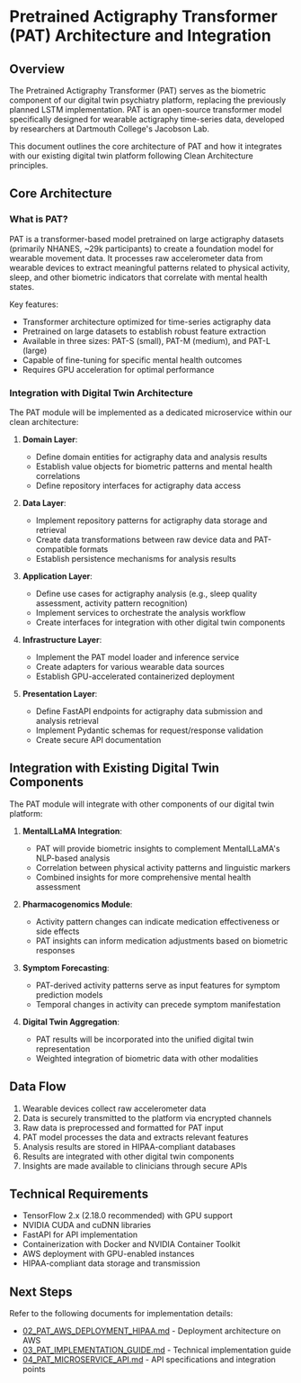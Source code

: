 # Pretrained Actigraphy Transformer (PAT) Architecture and Integration

## Overview

The Pretrained Actigraphy Transformer (PAT) serves as the biometric component of our digital twin psychiatry platform, replacing the previously planned LSTM implementation. PAT is an open-source transformer model specifically designed for wearable actigraphy time-series data, developed by researchers at Dartmouth College's Jacobson Lab.

This document outlines the core architecture of PAT and how it integrates with our existing digital twin platform following Clean Architecture principles.

## Core Architecture

### What is PAT?

PAT is a transformer-based model pretrained on large actigraphy datasets (primarily NHANES, ~29k participants) to create a foundation model for wearable movement data. It processes raw accelerometer data from wearable devices to extract meaningful patterns related to physical activity, sleep, and other biometric indicators that correlate with mental health states.

Key features:
- Transformer architecture optimized for time-series actigraphy data
- Pretrained on large datasets to establish robust feature extraction
- Available in three sizes: PAT-S (small), PAT-M (medium), and PAT-L (large)
- Capable of fine-tuning for specific mental health outcomes
- Requires GPU acceleration for optimal performance

### Integration with Digital Twin Architecture

The PAT module will be implemented as a dedicated microservice within our clean architecture:

1. **Domain Layer**: 
   - Define domain entities for actigraphy data and analysis results
   - Establish value objects for biometric patterns and mental health correlations
   - Define repository interfaces for actigraphy data access

2. **Data Layer**:
   - Implement repository patterns for actigraphy data storage and retrieval
   - Create data transformations between raw device data and PAT-compatible formats
   - Establish persistence mechanisms for analysis results

3. **Application Layer**:
   - Define use cases for actigraphy analysis (e.g., sleep quality assessment, activity pattern recognition)
   - Implement services to orchestrate the analysis workflow
   - Create interfaces for integration with other digital twin components

4. **Infrastructure Layer**:
   - Implement the PAT model loader and inference service
   - Create adapters for various wearable data sources
   - Establish GPU-accelerated containerized deployment

5. **Presentation Layer**:
   - Define FastAPI endpoints for actigraphy data submission and analysis retrieval
   - Implement Pydantic schemas for request/response validation
   - Create secure API documentation

## Integration with Existing Digital Twin Components

The PAT module will integrate with other components of our digital twin platform:

1. **MentalLLaMA Integration**:
   - PAT will provide biometric insights to complement MentalLLaMA's NLP-based analysis
   - Correlation between physical activity patterns and linguistic markers
   - Combined insights for more comprehensive mental health assessment

2. **Pharmacogenomics Module**:
   - Activity pattern changes can indicate medication effectiveness or side effects
   - PAT insights can inform medication adjustments based on biometric responses

3. **Symptom Forecasting**:
   - PAT-derived activity patterns serve as input features for symptom prediction models
   - Temporal changes in activity can precede symptom manifestation

4. **Digital Twin Aggregation**:
   - PAT results will be incorporated into the unified digital twin representation
   - Weighted integration of biometric data with other modalities

## Data Flow

1. Wearable devices collect raw accelerometer data
2. Data is securely transmitted to the platform via encrypted channels
3. Raw data is preprocessed and formatted for PAT input
4. PAT model processes the data and extracts relevant features
5. Analysis results are stored in HIPAA-compliant databases
6. Results are integrated with other digital twin components
7. Insights are made available to clinicians through secure APIs

## Technical Requirements

- TensorFlow 2.x (2.18.0 recommended) with GPU support
- NVIDIA CUDA and cuDNN libraries
- FastAPI for API implementation
- Containerization with Docker and NVIDIA Container Toolkit
- AWS deployment with GPU-enabled instances
- HIPAA-compliant data storage and transmission

## Next Steps

Refer to the following documents for implementation details:
- [02_PAT_AWS_DEPLOYMENT_HIPAA.md](02_PAT_AWS_DEPLOYMENT_HIPAA.md) - Deployment architecture on AWS
- [03_PAT_IMPLEMENTATION_GUIDE.md](03_PAT_IMPLEMENTATION_GUIDE.md) - Technical implementation guide
- [04_PAT_MICROSERVICE_API.md](04_PAT_MICROSERVICE_API.md) - API specifications and integration points